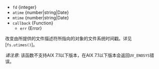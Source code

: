 <!-- YAML
added: v0.4.2
changes:
  - version: v7.0.0
    pr-url: https://github.com/nodejs/node/pull/7897
    description: The `callback` parameter is no longer optional. Not passing
                 it will emit a deprecation warning.
  - version: v4.1.0
    pr-url: https://github.com/nodejs/node/pull/2387
    description: Numeric strings, `NaN` and `Infinity` are now allowed
                 time specifiers.
-->

* `fd` {integer}
* `atime` {number|string|Date}
* `mtime` {number|string|Date}
* `callback` {Function}
  * `err` {Error}

改变由所提供的文件描述符所指向的对象的文件系统时间戳。详见 [`fs.utimes()`]。

*请注意*: 该函数不支持AIX 7.1以下版本，在AIX 7.1以下版本会返回`UV_ENOSYS`错误。

